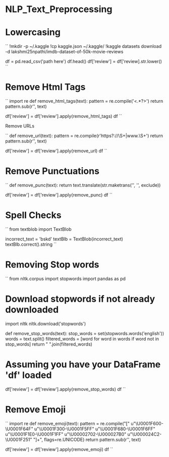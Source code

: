 # NLP_Text_Preprocessing

# Lowercasing


``
!mkdir -p ~/.kaggle
!cp kaggle.json ~/.kaggle/
!kaggle datasets download -d lakshmi25npathi/imdb-dataset-of-50k-movie-reviews

df = pd.read_csv('path here')
df.head()
df['review'] = df['review].str.lower()
``

# Remove Html Tags

``
import re
def remove_html_tags(text):
  pattern = re.compile('<.*?>')
  return pattern.sub(r'', text)

df['review'] = df['review'].apply(remove_html_tags)
df
``

Remove URLs

``
def remove_url(text):
  pattern = re.compile(r'https?://\S+|www\.\S+')
  return pattern.sub(r'', text)

df['review'] = df['review'].apply(remove_url)
df
``

# Remove Punctuations

``
def remove_punc(text):
  return text.translate(str.maketrans('', '', exclude))

df['review'] = df['review'].apply(remove_punc)
df
``

# Spell Checks

``
from textblob import TextBlob

incorrect_text = 'bskd'
textBlb = TextBlob(incorrect_text)
textBlb.correct().string
``

# Removing Stop words

``
from nltk.corpus import stopwords
import pandas as pd

# Download stopwords if not already downloaded
import nltk
nltk.download('stopwords')

def remove_stop_words(text):
    stop_words = set(stopwords.words('english'))
    words = text.split()
    filtered_words = [word for word in words if word not in stop_words]
    return " ".join(filtered_words)

# Assuming you have your DataFrame 'df' loaded

df['review'] = df['review'].apply(remove_stop_words)
df
``

# Remove Emoji
``
import re
def remove_emoji(text):
  pattern = re.compile("["
                       u"\U0001F600-\U0001F64F"
                       u"\U0001F300-\U0001F5FF"
                       u"\U0001F680-\U0001F6FF"
                       u"\U0001F1E0-\U0001F1FF"
                       u"\U00002702-\U000027B0"
                       u"\U000024C2-\U0001F251"
                       "]+", flags=re.UNICODE)
  return pattern.sub(r'', text)

df['review'] = df['review'].apply(remove_emoji)
df
``

